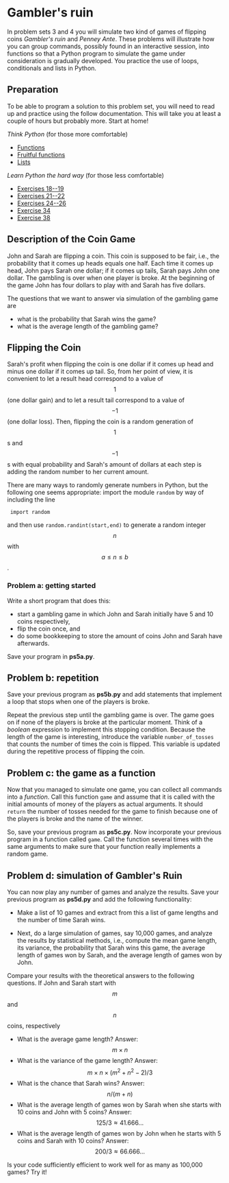 # Gambler's ruin

In problem sets 3 and 4 you will simulate two kind of games of flipping coins
*Gambler's ruin* and *Penney Ante*. These problems will illustrate how you can
group commands, possibly found in an interactive session, into functions so
that a Python program to simulate the game under consideration is gradually
developed. You practice the use of loops, conditionals and lists in Python.

## Preparation

To be able to program a solution to this problem set, you will need to read up
and practice using the follow documentation. This will take you at least a couple of hours but probably more. Start at home!

*Think Python* (for those more comfortable)

* [Functions](http://greenteapress.com/thinkpython/html/thinkpython004.html)
* [Fruitful functions](http://greenteapress.com/thinkpython/html/thinkpython007.html)
* [Lists](http://greenteapress.com/thinkpython/html/thinkpython011.html)

*Learn Python the hard way* (for those less comfortable)

* [Exercises 18--19](http://learnpythonthehardway.org/book/ex18.html)
* [Exercises 21--22](http://learnpythonthehardway.org/book/ex21.html)
* [Exercises 24--26](http://learnpythonthehardway.org/book/ex21.html)
* [Exercise 34](http://learnpythonthehardway.org/book/ex34.html)
* [Exercise 38](http://learnpythonthehardway.org/book/ex38.html)

## Description of the Coin Game

John and Sarah are flipping a coin. This coin is supposed to be fair, i.e., the
probability that it comes up heads equals one half. Each time it comes up head,
John pays Sarah one dollar; if it comes up tails, Sarah pays John one dollar.
The gambling is over when one player is broke. At the beginning of the game
John has four dollars to play with and Sarah has five dollars.

The questions that we want to answer via simulation of the gambling game are

* what is the probability that Sarah wins the game?
* what is the average length of the gambling game?

## Flipping the Coin

Sarah's profit when flipping the coin is one dollar if it comes up head and
minus one dollar if it comes up tail. So, from her point of view, it is
convenient to let a result head correspond to a value of $$1$$ (one dollar
gain) and to let a result tail correspond to a value of $$-1$$ (one dollar
loss). Then, flipping the coin is a random generation of $$1$$s and $$-1$$s
with equal probability and Sarah's amount of dollars at each step is adding the
random number to her current amount.

There are many ways to randomly generate numbers in Python, but the following
one seems appropriate: import the module `random` by way of including the line

	 import random

and then use `random.randint(start,end)` to generate a random integer $$n$$
with $$a\le n\le b$$.

### Problem a: getting started

Write a short program that does this:

* start a gambling game in which John and Sarah initially 
  have 5 and 10 coins respectively,
* flip the coin once, and 
* do some bookkeeping to store the amount of coins John 
  and Sarah have afterwards.

Save your program in **ps5a.py**.

## Problem b: repetition

Save your previous program as **ps5b.py** and add statements that
implement a loop that stops when one of the players is broke.

Repeat the previous step until the gambling game is over. The game goes on if
none of the players is broke at the particular moment. Think of a *boolean*
expression to implement this stopping condition. Because the length of the game
is interesting, introduce the variable `number_of_tosses` that counts the
number of times the coin is flipped. This variable is updated during the
repetitive process of flipping the coin.

## Problem c: the game as a function

Now that you managed to simulate one game, you can collect all commands into a
*function*. Call this function `game` and assume that it is called with the
initial amounts of money of the players as actual arguments. It should `return`
the number of tosses needed for the game to finish because one of the players
is broke and the name of the winner.

So, save your previous program as **ps5c.py**. Now incorporate your previous
program in a function called `game`. Call the function several times with the
same arguments to make sure that your function really implements a random game.

## Problem d: simulation of Gambler's Ruin

You can now play any number of games and analyze the results. Save your
previous program as **ps5d.py** and add the following functionality:

* Make a list of 10 games and extract from this a list of game lengths and the
  number of time Sarah wins.
 
* Next, do a large simulation of games, say 10,000 games, and analyze the
  results by statistical methods, i.e., compute the mean game length, its
  variance, the probability that Sarah wins this game, the average length of
  games won by Sarah, and the average length of games won by John.

Compare your results with the theoretical answers to the following questions.
If John and Sarah start with $$m$$ and $$n$$ coins, respectively

* What is the average game length? Answer: $$m\times n$$
* What is the variance of the game length? Answer: $$m\times n\times (m^2+n^2-2)/3$$
* What is the chance that Sarah wins?  Answer: $$n/(m+n)$$
* What is the average length of games won by Sarah when she 
  starts with 10 coins and John with 5 coins? 
  Answer: $$125 / 3 \approx 41.666...$$
* What is the average length of games won by John when he 
  starts with 5 coins and Sarah with 10 coins? 
  Answer: $$200 / 3 \approx 66.666...$$

Is your code sufficiently efficient to work well for as many as 100,000 games?
Try it!
